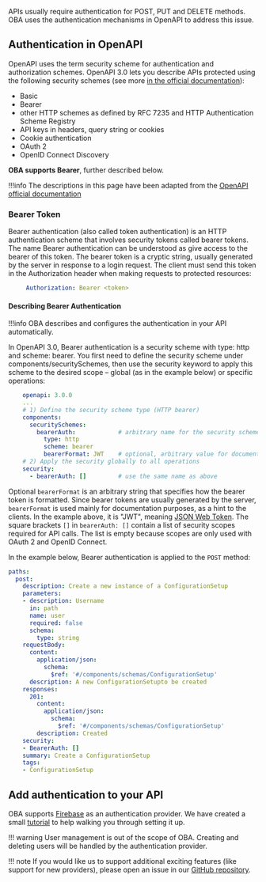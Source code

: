 APIs usually require authentication for POST, PUT and DELETE methods. OBA uses the authentication mechanisms in OpenAPI to address this issue. 

## Authentication in OpenAPI

OpenAPI uses the term security scheme for authentication and authorization schemes. OpenAPI 3.0 lets you describe APIs protected using the following security schemes (see more [in the official documentation](https://swagger.io/docs/specification/authentication/)):

- Basic
- Bearer
- other HTTP schemes as defined by RFC 7235 and HTTP Authentication Scheme Registry
- API keys in headers, query string or cookies
- Cookie authentication
- OAuth 2
- OpenID Connect Discovery

**OBA supports Bearer**, further described below.

!!!info
  The descriptions in this page have been adapted from the [OpenAPI official documentation](https://swagger.io/docs/specification/authentication/bearer-authentication/)

### Bearer Token

 Bearer authentication (also called token authentication) is an HTTP authentication scheme that involves security tokens called bearer tokens. The name Bearer authentication can be understood as give access to the bearer of this token. The bearer token is a cryptic string, usually generated by the server in response to a login request. The client must send this token in the Authorization header when making requests to protected resources: 

```yaml
     Authorization: Bearer <token>
```

#### Describing Bearer Authentication

!!!info
    OBA describes and configures the authentication in your API automatically.

 In OpenAPI 3.0, Bearer authentication is a security scheme with type: http and scheme: bearer. You first need to define the security scheme under components/securitySchemes, then use the security keyword to apply this scheme to the desired scope – global (as in the example below) or specific operations: 

```yaml
    openapi: 3.0.0
    ...
    # 1) Define the security scheme type (HTTP bearer)
    components:
      securitySchemes:
        bearerAuth:            # arbitrary name for the security scheme
          type: http
          scheme: bearer
          bearerFormat: JWT    # optional, arbitrary value for documentation purposes
    # 2) Apply the security globally to all operations
    security:
      - bearerAuth: []         # use the same name as above
```


 Optional `bearerFormat` is an arbitrary string that specifies how the bearer token is formatted. Since bearer tokens are usually generated by the server, `bearerFormat` is used mainly for documentation purposes, as a hint to the clients. In the example above, it is "JWT", meaning [JSON Web Token](https://jwt.io/). The square brackets `[]` in `bearerAuth: []` contain a list of security scopes required for API calls. The list is empty because scopes are only used with OAuth 2 and OpenID Connect. 
 
 In the example below, Bearer authentication is applied to the `POST` method: 

```yaml
paths:
  post:
    description: Create a new instance of a ConfigurationSetup
    parameters:
    - description: Username
      in: path
      name: user
      required: false
      schema:
        type: string
    requestBody:
      content:
        application/json:
          schema:
            $ref: '#/components/schemas/ConfigurationSetup'
      description: A new ConfigurationSetupto be created
    responses:
      201:
        content:
          application/json:
            schema:
              $ref: '#/components/schemas/ConfigurationSetup'
        description: Created
    security:
    - BearerAuth: []
    summary: Create a ConfigurationSetup
    tags:
    - ConfigurationSetup
```

## Add authentication to your API

OBA supports [Firebase](https://firebase.google.com/docs/) as an authentication provider. We have created a small [tutorial](firebase.md) to help walking you through setting it up.

!!! warning
    User management is out of the scope of OBA. Creating and deleting users will be handled by the authentication provider.

!!! note
    If you would like us to support additional exciting features (like support for new providers), please open an issue in our [GitHub repository](https://github.com/KnowledgeCaptureAndDiscovery/OBA/).
